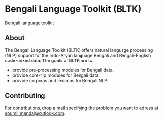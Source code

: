 # Bengali Language Toolkit (BLTK)
Bengali language toolkit

## About

The Bengali Language Toolkit (BLTK) offers natural language processing (NLP) support for the Indo-Aryan language Bengali and Bengali-English code-mixed data. The goals of BLTK are to:

*   provide pre-processing modules for Bengali data.
*   provide core-nlp modules for Bengali data.
*   provide corporas and lexicons for Bengali NLP.

## Contributing

For contributions, drop a mail specifying the problem you want to adress at soumil.mandal@outlook.com.
